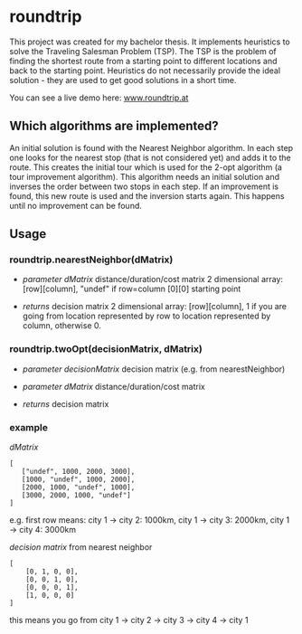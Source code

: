# roundtrip
This project was created for my bachelor thesis. It implements heuristics to solve the Traveling Salesman Problem (TSP). The TSP is the problem of finding the shortest route from a starting point to different locations and back to the starting point. Heuristics do not necessarily provide the ideal solution - they are used to get good solutions in a short time.

You can see a live demo here: www.roundtrip.at

## Which algorithms are implemented?

An initial solution is found with the Nearest Neighbor algorithm. In each step one looks for the nearest stop (that is not considered yet) and adds it to the route. This creates the initial tour which is used for the 2-opt algorithm (a tour improvement algorithm). This algorithm needs an initial solution and inverses the order between two stops in each step. If an improvement is found, this new route is used and the inversion starts again. This happens until no improvement can be found.

## Usage

### roundtrip.nearestNeighbor(dMatrix)

* _parameter dMatrix_
distance/duration/cost matrix
2 dimensional array: [row][column], "undef" if row=column
[0][0] starting point

* _returns_
decision matrix
 2 dimensional array: [row][column], 1 if you are going from location represented by row to location represented by column, otherwise 0.


### roundtrip.twoOpt(decisionMatrix, dMatrix)

* _parameter decisionMatrix_
decision matrix (e.g. from nearestNeighbor)

* _parameter dMatrix_
distance/duration/cost matrix

* _returns_
decision matrix

### example
 _dMatrix_
 
 ```
 [
    ["undef", 1000, 2000, 3000],
    [1000, "undef", 1000, 2000],
    [2000, 1000, "undef", 1000],
    [3000, 2000, 1000, "undef"]
]
```

e.g. first row means: city 1 -> city 2: 1000km, city 1 -> city 3: 2000km, city 1 -> city 4: 3000km

_decision matrix_ from nearest neighbor

```
[
    [0, 1, 0, 0],
    [0, 0, 1, 0],
    [0, 0, 0, 1],
    [1, 0, 0, 0]
]
```
this means you go from city 1 -> city 2 -> city 3 -> city 4 -> city 1
